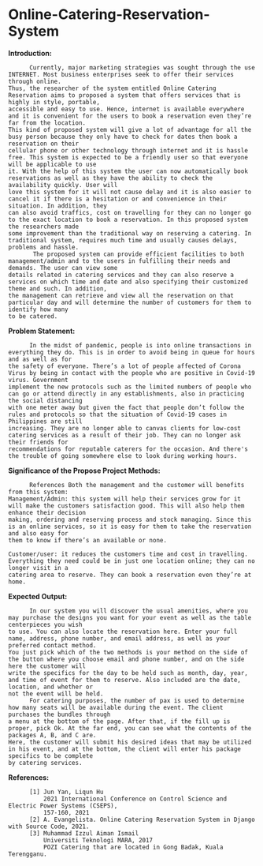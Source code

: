 # Online-Catering-Reservation-System

**Introduction:**
      
          Currently, major marketing strategies was sought through the use INTERNET. Most business enterprises seek to offer their services through online.
    Thus, the researcher of the system entitled Online Catering Reservation aims to proposed a system that offers services that is highly in style, portable, 
    accessible and easy to use. Hence, internet is available everywhere and it is convenient for the users to book a reservation even they’re far from the location. 
    This kind of proposed system will give a lot of advantage for all the busy person because they only have to check for dates then book a reservation on their 
    cellular phone or other technology through internet and it is hassle free. This system is expected to be a friendly user so that everyone will be applicable to use
    it. With the help of this system the user can now automatically book reservations as well as they have the ability to check the availability quickly. User will 
    love this system for it will not cause delay and it is also easier to cancel it if there is a hesitation or and convenience in their situation. In addition, they
    can also avoid traffics, cost on travelling for they can no longer go to the exact location to book a reservation. In this proposed system the researchers made 
    some improvement than the traditional way on reserving a catering. In traditional system, requires much time and usually causes delays, problems and hassle. 
           The proposed system can provide efficient facilities to both management/admin and to the users in fulfilling their needs and demands. The user can view some
    details related in catering services and they can also reserve a services on which time and date and also specifying their customized theme and such. In addition, 
    the management can retrieve and view all the reservation on that particular day and will determine the number of customers for them to identify how many 
    to be catered.

**Problem Statement:**
      
          In the midst of pandemic, people is into online transactions in everything they do. This is in order to avoid being in queue for hours and as well as for 
    the safety of everyone. There’s a lot of people affected of Corona Virus by being in contact with the people who are positive in Covid-19 virus. Government 
    implement the new protocols such as the limited numbers of people who can go or attend directly in any establishments, also in practicing the social distancing 
    with one meter away but given the fact that people don’t follow the rules and protocols so that the situation of Covid-19 cases in Philippines are still 
    increasing. They are no longer able to canvas clients for low-cost catering services as a result of their job. They can no longer ask their friends for
    recommendations for reputable caterers for the occasion. And there's the trouble of going somewhere else to look during working hours.

**Significance of the Propose Project Methods:**
     
          References Both the management and the customer will benefits from this system:
    Management/Admin: this system will help their services grow for it will make the customers satisfaction good. This will also help them enhance their decision 
    making, ordering and reserving process and stock managing. Since this is an online services, so it is easy for them to take the reservation and also easy for 
    them to know if there’s an available or none.
    
    Customer/user: it reduces the customers time and cost in travelling. Everything they need could be in just one location online; they can no longer visit in a 
    catering area to reserve. They can book a reservation even they’re at home.

**Expected Output:**
       
          In our system you will discover the usual amenities, where you may purchase the designs you want for your event as well as the table centerpieces you wish
    to use. You can also locate the reservation here. Enter your full name, address, phone number, and email address, as well as your preferred contact method.
    You just pick which of the two methods is your method on the side of the button where you choose email and phone number, and on the side here the customer will 
    write the specifics for the day to be held such as month, day, year, and time of event for them to reserve. Also included are the date, location, and whether or 
    not the event will be held. 
          For catering purposes, the number of pax is used to determine how many seats will be available during the event. The client purchases the bundles through
    a menu at the bottom of the page. After that, if the fill up is proper, pick Ok. At the far end, you can see what the contents of the packages A, B, and C are. 
    Here, the customer will submit his desired ideas that may be utilized in his event, and at the bottom, the client will enter his package specifics to be complete 
    by catering services.

**References:**
          
          [1] Jun Yan, Liqun Hu
              2021 International Conference on Control Science and Electric Power Systems (CSEPS), 
              157-160, 2021
          [2] A. Evangelista. Online Catering Reservation System in Django with Source Code, 2021.
          [3] Muhammad Izzul Aiman Ismail
              Universiti Teknologi MARA, 2017
              POZI Catering that are located in Gong Badak, Kuala Terengganu.
